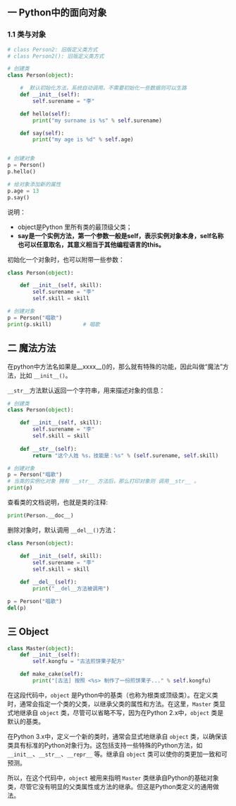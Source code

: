 ## 一 Python中的面向对象

### 1.1 类与对象

```py
# class Person2: 旧版定义类方式
# class Person2(): 旧版定义类方式

# 创建类
class Person(object):

    #  默认初始化方法，系统自动调用，不需要初始化一些数据则可以生路
    def __init__(self):    
        self.surename = "李"

    def hello(self):
        print("my surname is %s" % self.surename)

    def say(self):
        print("my age is %d" % self.age)


# 创建对象
p = Person()
p.hello()

# 给对象添加新的属性
p.age = 13
p.say()
```

说明：
- object是Python 里所有类的最顶级父类；
- **say是一个实例方法，第一个参数一般是self，表示实例对象本身，self名称也可以任意取名，其意义相当于其他编程语言的this。**  

初始化一个对象时，也可以附带一些参数：
```py
class Person(object):

    def __init__(self, skill):    
        self.surename = "李"
        self.skill = skill

# 创建对象
p = Person("唱歌")
print(p.skill)          # 唱歌
```

## 二 魔法方法

在python中方法名如果是__xxxx__()的，那么就有特殊的功能，因此叫做“魔法”方法，比如 `__init__()`。  

`__str__`方法默认返回一个字符串，用来描述对象的信息：
```py
# 创建类
class Person(object):

    def __init__(self, skill):    
        self.surename = "李"
        self.skill = skill
    
    def __str__(self):
        return "这个人姓 %s，技能是：%s" % (self.surename, self.skill)

# 创建对象
p = Person("唱歌")
# 当类的实例化对象 拥有 __str__ 方法后，那么打印对象则 调用__str__ 。
print(p)
```

查看类的文档说明，也就是类的注释:
```py
print(Person.__doc__)
```

删除对象时，默认调用 `__del__()`方法：
```py
class Person(object):

    def __init__(self, skill):    
        self.surename = "李"
        self.skill = skill
    
    def __del__(self):
        print("__del__方法被调用")

p = Person("唱歌")
del(p)
```





## 三 Object

```python
class Master(object):
    def __init__(self):
        self.kongfu = "古法煎饼果子配方"

    def make_cake(self):
        print("[古法] 按照 <%s> 制作了一份煎饼果子..." % self.kongfu)
```

在这段代码中，`object` 是Python中的基类（也称为根类或顶级类）。在定义类时，通常会指定一个类的父类，以继承父类的属性和方法。在这里，`Master` 类显式地继承自 `object` 类，尽管可以省略不写，因为在Python 2.x中，`object` 类是默认的基类。

在Python 3.x中，定义一个新的类时，通常会显式地继承自 `object` 类，以确保该类具有标准的Python对象行为。这包括支持一些特殊的Python方法，如 `__init__`、`__str__`、`__repr__` 等。继承自 `object` 类可以使你的类更加一致和可预测。

所以，在这个代码中，`object` 被用来指明 `Master` 类继承自Python的基础对象类，尽管它没有明显的父类属性或方法的继承。但这是Python类定义的通用做法。









